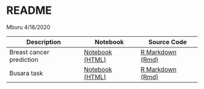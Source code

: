 README
================
Mburu
4/18/2020

| Description              | Notebook                                                                                  | Source Code                                                  |
| ------------------------ | ----------------------------------------------------------------------------------------- | ------------------------------------------------------------ |
| Breast cancer prediction | [Notebook (HTML)](https://m-mburu.github.io/breast_cancer_prediction/cancer_data.nb.html) | [R Markdown (Rmd)](breast_cancer_prediction/cancer_data.Rmd) |
| Busara task              | [Notebook (HTML)](https://m-mburu.github.io/busara_task/busara%20data%20analysis.html)    | [R Markdown (Rmd)](busara%20data%20analysis.Rmd)             |
